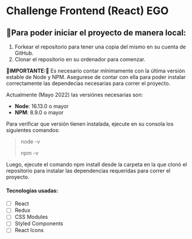 # Challenge Frontend (React) EGO

## 🚀Para poder iniciar el proyecto de manera local:

 1. Forkear el repositorio para tener una copia del mismo en su cuenta de GitHub.
 2. Clonar el repositorio en su ordenador para comenzar.


__🚨IMPORTANTE:🚨__ Es necesario contar mínimamente con la última versión estable de Node y NPM. Asegurese de contar con ella para poder instalar correctamente las dependecias necesarias para correr el proyecto.


Actualmente (Mayo 2022) las versiónes necesarias son:

 * __Node__: 16.13.0 o mayor
 * __NPM__: 8.9.0 o mayor

Para verificar que versión tienen instalada, ejecute en su consola los siguientes comandos:

> node -v
>
> npm -v

Luego, ejecute el comando npm install desde la carpeta en la que clonó el repositorio para instalar las dependencias requeridas para correr el proyecto.


#### Tecnologías usadas:
- [ ] React
- [ ] Redux
- [ ] CSS Modules
- [ ] Styled Components
- [ ] React Icons
